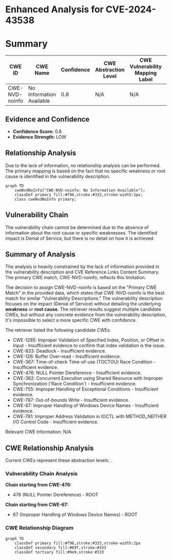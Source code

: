 # Enhanced Analysis for CVE-2024-43538

# Summary
| CWE ID        | CWE Name                                                                                    | Confidence | CWE Abstraction Level | CWE Vulnerability Mapping Label | CWE-Vulnerability Mapping Notes |
|---------------|---------------------------------------------------------------------------------------------|------------|-----------------------|---------------------------------|-----------------------------------|
| CWE-NVD-noinfo | No Information Available                                                                     | 0.8        | N/A                   | N/A                             | N/A                               |

## Evidence and Confidence

*   **Confidence Score:** 0.8
*   **Evidence Strength:** LOW

## Relationship Analysis
Due to the lack of information, no relationship analysis can be performed. The primary mapping is based on the fact that no specific weakness or root cause is identified in the vulnerability description.

```mermaid
graph TD
    cweNvdNoInfo["CWE-NVD-noinfo: No Information Available"];
    classDef primary fill:#f96,stroke:#333,stroke-width:2px;
    class cweNvdNoInfo primary;
```

## Vulnerability Chain
The vulnerability chain cannot be determined due to the absence of information about the root cause or specific weaknesses. The identified impact is Denial of Service, but there is no detail on how it is achieved.

## Summary of Analysis
The analysis is heavily constrained by the lack of information provided in the vulnerability description and CVE Reference Links Content Summary. The primary CWE match, CWE-NVD-noinfo, reflects this limitation.

The decision to assign CWE-NVD-noinfo is based on the "Primary CWE Match" in the provided data, which states that CWE-NVD-noinfo is the best match for similar "Vulnerability Descriptions." The vulnerability description focuses on the impact (Denial of Service) without detailing the underlying **weakness** or **root cause**. The retriever results suggest multiple candidate CWEs, but without any concrete evidence from the vulnerability description, it's impossible to select a more specific CWE with confidence.

The retriever listed the following candidate CWEs:
- CWE-1285: Improper Validation of Specified Index, Position, or Offset in Input - Insufficient evidence to confirm that index validation is the issue.
- CWE-833: Deadlock - Insufficient evidence.
- CWE-126: Buffer Over-read - Insufficient evidence.
- CWE-367: Time-of-check Time-of-use (TOCTOU) Race Condition - Insufficient evidence.
- CWE-476: NULL Pointer Dereference - Insufficient evidence.
- CWE-362: Concurrent Execution using Shared Resource with Improper Synchronization ('Race Condition') - Insufficient evidence.
- CWE-755: Improper Handling of Exceptional Conditions - Insufficient evidence.
- CWE-787: Out-of-bounds Write - Insufficient evidence.
- CWE-67: Improper Handling of Windows Device Names - Insufficient evidence.
- CWE-781: Improper Address Validation in IOCTL with METHOD_NEITHER I/O Control Code - Insufficient evidence.

Relevant CWE Information:
N/A


## CWE Relationship Analysis

Current CWEs represent these abstraction levels: .


### Vulnerability Chain Analysis

**Chain starting from CWE-476:**
- 476 (NULL Pointer Dereference) - ROOT


**Chain starting from CWE-67:**
- 67 (Improper Handling of Windows Device Names) - ROOT



### CWE Relationship Diagram

```mermaid
graph TD
    classDef primary fill:#f96,stroke:#333,stroke-width:2px
    classDef secondary fill:#69f,stroke:#333
    classDef tertiary fill:#9e9,stroke:#333
```
